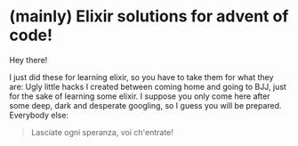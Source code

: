 # (mainly) Elixir solutions for advent of code!

Hey there!

I just did these for learning elixir, so you have to take them for what they are: Ugly little hacks I created between coming home and going to BJJ, just for the sake 
of learning some elixir. I suppose you only come here after some deep, dark and desperate googling, so I guess you will be prepared. Everybody else:

> Lasciate ogni speranza, voi ch'entrate!
